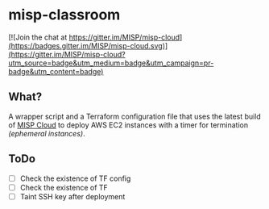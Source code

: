 # misp-classroom

[![Join the chat at https://gitter.im/MISP/misp-cloud](https://badges.gitter.im/MISP/misp-cloud.svg)](https://gitter.im/MISP/misp-cloud?utm_source=badge&utm_medium=badge&utm_campaign=pr-badge&utm_content=badge)

## What?
A wrapper script and a Terraform configuration file that uses the latest build of [MISP Cloud](https://github.com/MISP/misp-cloud) to deploy AWS EC2 instances with a timer for termination *(ephemeral instances)*.

## ToDo
- [ ] Check the existence of TF config
- [ ] Check the existence of TF
- [ ] Taint SSH key after deployment
